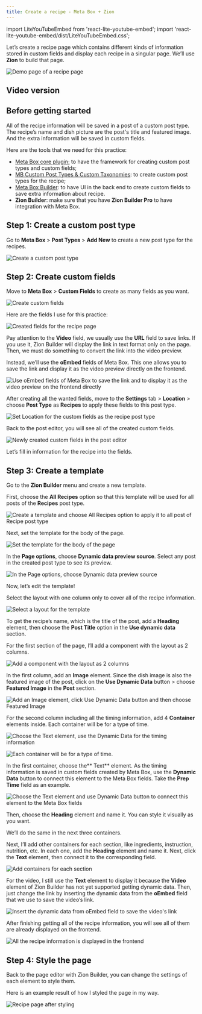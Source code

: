 ```yaml
---
title: Create a recipe - Meta Box + Zion
---
```


import LiteYouTubeEmbed from 'react-lite-youtube-embed';
import 'react-lite-youtube-embed/dist/LiteYouTubeEmbed.css';

Let’s create a recipe page which contains different kinds of information stored in custom fields and display each recipe in a singular page. We’ll use **Zion** to build that page.

![Demo page of a recipe page](https://i.imgur.com/eDe9LAZ.png)

## Video version

<LiteYouTubeEmbed id='y6XCjCj3EZ8'>

## Before getting started

All of the recipe information will be saved in a post of a custom post type. The recipe’s name and dish picture are the post's title and featured image. And the extra information will be saved in custom fields.

Here are the tools that we need for this practice:

* <a href="https://wordpress.org/plugins/meta-box/">Meta Box core plugin:</a> to have the framework for creating custom post types and custom fields;
* <a href="https://metabox.io/plugins/custom-post-type/">MB Custom Post Types &amp; Custom Taxonomies</a>: to create custom post types for the recipe;
* <a href="https://metabox.io/plugins/meta-box-builder/">Meta Box Builder</a>: to have UI in the back end to create custom fields to save extra information about recipe.
* **Zion Builder**: make sure that you have **Zion Builder Pro** to have integration with Meta Box.

## Step 1: Create a custom post type

Go to **Meta Box** &gt; **Post Types** &gt; **Add New** to create a new post type for the recipes.

![Create a custom post type](https://i.imgur.com/kOWxuCF.png)

## Step 2: Create custom fields

Move to **Meta Box** &gt; **Custom Fields** to create as many fields as you want.

![Create custom fields](https://i.imgur.com/XGXqPJH.png)

Here are the fields I use for this practice:

![Created fields for the recipe page](https://i.imgur.com/SiVQ6zM.png)

Pay attention to the **Video** field, we usually use the **URL** field to save links. If you use it, Zion Builder will display the link in text format only on the page. Then, we must do something to convert the link into the video preview.

Instead, we’ll use the **oEmbed** fields of Meta Box. This one allows you to save the link and display it as the video preview directly on the frontend.

![Use oEmbed fields of Meta Box to save the link and to display it as the video preview on the frontend directly](https://i.imgur.com/B4Q7Vl5.png)

After creating all the wanted fields, move to the **Settings** tab &gt; **Location** &gt; choose **Post Type** as **Recipes** to apply these fields to this post type.

![Set Location for the custom fields as the recipe post type](https://i.imgur.com/8ANvIPe.png)

Back to the post editor, you will see all of the created custom fields.

![Newly created custom fields in the post editor](https://i.imgur.com/65lnBhg.png)

Let’s fill in information for the recipe into the fields.

## Step 3: Create a template

Go to the **Zion Builder** menu and create a new template.

First, choose the **All Recipes** option so that this template will be used for all posts of the **Recipes** post type.

![Create a template and choose All Recipes option to apply it to all post of Recipe post type](https://i.imgur.com/z1tzj64.png)

Next, set the template for the body of the page.

![Set the template for the body of the page](https://i.imgur.com/eQFaph4.png)

In the **Page options**, choose **Dynamic data preview source**. Select any post in the created post type to see its preview.

![In the Page options, choose Dynamic data preview source](https://i.imgur.com/lSpZIty.png)

Now, let’s edit the template!

Select the layout with one column only to cover all of the recipe information.

![Select a layout for the template](https://i.imgur.com/6Fo0qRn.png)

To get the recipe’s name, which is the title of the post, add a **Heading** element, then choose the **Post Title** option in the **Use dynamic data** section.

For the first section of the page, I’ll add a component with the layout as 2 columns.

![Add a component with the layout as 2 columns](https://i.imgur.com/MOtImVj.png)

In the first column, add an **Image** element. Since the dish image is also the featured image of the post, click on the **Use Dynamic Data** button &gt; choose **Featured Image** in the **Post** section.

![Add an Image element, click Use Dynamic Data button and then choose Featured Image](https://i.imgur.com/St0yIcw.png)

For the second column including all the timing information, add 4 **Container** elements inside. Each container will be for a type of time.

![Choose the Text element, use the Dynamic Data for the timing information](https://i.imgur.com/dYy9aV2.png)

![Each container will be for a type of time.](https://i.imgur.com/8Na1nn9.png)

In the first container, choose the** Text** element. As the timing information is saved in custom fields created by Meta Box, use the **Dynamic Data** button to connect this element to the Meta Box fields. Take the **Prep Time** field as an example.

![Choose the Text element and use Dynamic Data button to connect this element to the Meta Box fields](https://i.imgur.com/bDZq8mG.gif)

Then, choose the **Heading** element and name it. You can style it visually as you want.

We’ll do the same in the next three containers.

Next, I’ll add other containers for each section, like ingredients, instruction, nutrition, etc. In each one, add the **Heading** element and name it. Next, click the **Text** element, then connect it to the corresponding field.

![Add containers for each section](https://i.imgur.com/8Js5FIM.png)

For the video, I still use the **Text** element to display it because the **Video** element of Zion Builder has not yet supported getting dynamic data. Then, just change the link by inserting the dynamic data from the **oEmbed** field that we use to save the video’s link.

![Insert the dynamic data from oEmbed field to save the video's link](https://i.imgur.com/q7HJQfY.png)

After finishing getting all of the recipe information, you will see all of them are already displayed on the frontend.

![All the recipe information is displayed in the frontend](https://i.imgur.com/yXgx2go.png)

## Step 4: Style the page

Back to the page editor with Zion Builder, you can change the settings of each element to style them.

Here is an example result of how I styled the page in my way.

![Recipe page after styling](https://i.imgur.com/eDe9LAZ.png)
